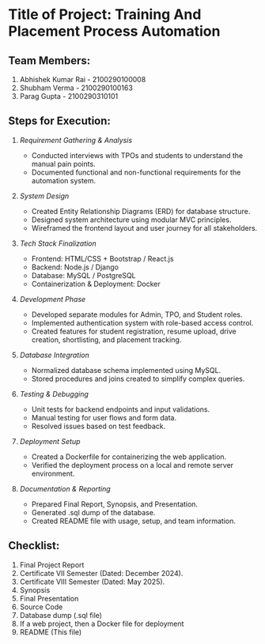 # Title of Project:  Training And Placement Process Automation 

## Team Members:
1. Abhishek Kumar Rai - 2100290100008
2. Shubham Verma - 2100290100163
3. Parag Gupta - 2100290310101

## Steps for Execution:

1. *Requirement Gathering & Analysis*
   - Conducted interviews with TPOs and students to understand the manual pain points.
   - Documented functional and non-functional requirements for the automation system.

2. *System Design*
   - Created Entity Relationship Diagrams (ERD) for database structure.
   - Designed system architecture using modular MVC principles.
   - Wireframed the frontend layout and user journey for all stakeholders.

3. *Tech Stack Finalization*
   - Frontend: HTML/CSS + Bootstrap / React.js
   - Backend: Node.js / Django
   - Database: MySQL / PostgreSQL
   - Containerization & Deployment: Docker

4. *Development Phase*
   - Developed separate modules for Admin, TPO, and Student roles.
   - Implemented authentication system with role-based access control.
   - Created features for student registration, resume upload, drive creation, shortlisting, and placement tracking.

5. *Database Integration*
   - Normalized database schema implemented using MySQL.
   - Stored procedures and joins created to simplify complex queries.

6. *Testing & Debugging*
   - Unit tests for backend endpoints and input validations.
   - Manual testing for user flows and form data.
   - Resolved issues based on test feedback.

7. *Deployment Setup*
   - Created a Dockerfile for containerizing the web application.
   - Verified the deployment process on a local and remote server environment.

8. *Documentation & Reporting*
   - Prepared Final Report, Synopsis, and Presentation.
   - Generated .sql dump of the database.
   - Created README file with usage, setup, and team information.

## Checklist:
1. Final Project Report
2. Certificate VII Semester (Dated: December 2024).
3. Certificate VIII Semester (Dated: May 2025).
4. Synopsis
5. Final Presentation
6. Source Code
7. Database dump (.sql file)
8. If a web project, then a Docker file for deployment
9. README (This file)
